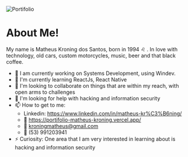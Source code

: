![Portifolio](https://preview.redd.it/6t16lhhz4aw41.jpg?width=960&crop=smart&auto=webp&s=4006d3f7fb41d5ef214cc243c626407ef1cd21af)
# About Me! 

My name is Matheus Kroning dos Santos, born in 1994 :leo: . In love with technology, old cars, custom motorcycles, music, beer and that black coffee.


- 🔭 I am currently working on Systems Development, using Windev.
- 🌱 I'm currently learning ReactJs, React Native
- 👯 I'm looking to collaborate on things that are within my reach, with open arms to challenges
- 🤔 I'm looking for help with hacking and information security
- 📫 How to get to me:
  - Linkedin: https://www.linkedin.com/in/matheus-kr%C3%B6ning/
  - :link: https://portifolio-matheus-kroning.vercel.app/
  - :email: kroningmatheus@gmail.com
  - :iphone: (53) 991203941
- ⚡ Curiosity: One area that I am very interested in learning about is hacking and information security
